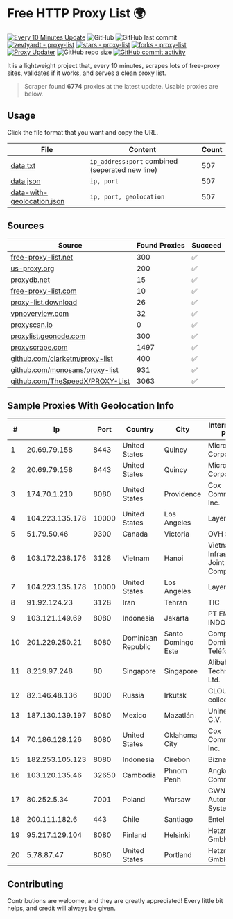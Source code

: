 
# Free HTTP Proxy List 🌍

[![Every 10 Minutes Update](https://github.com/mertguvencli/http-proxy-list/actions/workflows/main.yml/badge.svg?branch=main)](https://github.com/mertguvencli/http-proxy-list/actions/workflows/main.yml)
![GitHub](https://img.shields.io/github/license/mertguvencli/http-proxy-list)
![GitHub last commit](https://img.shields.io/github/last-commit/mertguvencli/http-proxy-list)
[![zevtyardt - proxy-list](https://img.shields.io/static/v1?label=zevtyardt&message=proxy-list&color=blue&logo=github)](https://github.com/zevtyardt/proxy-list "Go to GitHub repo")
[![stars - proxy-list](https://img.shields.io/github/stars/zevtyardt/proxy-list?style=social)](https://github.com/zevtyardt/proxy-list)
[![forks - proxy-list](https://img.shields.io/github/forks/zevtyardt/proxy-list?style=social)](https://github.com/zevtyardt/proxy-list)
[![Proxy Updater](https://github.com/zevtyardt/proxy-list/workflows/Proxy%20Updater/badge.svg)](https://github.com/zevtyardt/proxy-list/actions?query=workflow:"Proxy+Updater")
![GitHub repo size](https://img.shields.io/github/repo-size/zevtyardt/proxy-list)
[![GitHub commit activity](https://img.shields.io/github/commit-activity/m/zevtyardt/proxy-list?logo=commits)](https://github.com/zevtyardt/proxy-list/commits/main)

It is a lightweight project that, every 10 minutes, scrapes lots of free-proxy sites, validates if it works, and serves a clean proxy list.

> Scraper found **6774** proxies at the latest update. Usable proxies are below.

## Usage

Click the file format that you want and copy the URL.

|File|Content|Count|
|----|-------|-----|
|[data.txt](https://raw.githubusercontent.com/mertguvencli/http-proxy-list/main/proxy-list/data.txt)|`ip_address:port` combined (seperated new line)|507|
|[data.json](https://raw.githubusercontent.com/mertguvencli/http-proxy-list/main/proxy-list/data.json)|`ip, port`|507|
|[data-with-geolocation.json](https://raw.githubusercontent.com/mertguvencli/http-proxy-list/main/proxy-list/data-with-geolocation.json)|`ip, port, geolocation`|507|

## Sources

|Source|Found Proxies|Succeed|
|------|-------------|-------|
|[free-proxy-list.net](https://free-proxy-list.net)|300|✅|
|[us-proxy.org](https://www.us-proxy.org)|200|✅|
|[proxydb.net](http://proxydb.net)|15|✅|
|[free-proxy-list.com](https://free-proxy-list.com/?page=&port=&type%5B%5D=http&type%5B%5D=https&up_time=0&search=Search)|10|✅|
|[proxy-list.download](https://www.proxy-list.download/HTTP)|26|✅|
|[vpnoverview.com](https://vpnoverview.com/privacy/anonymous-browsing/free-proxy-servers)|32|✅|
|[proxyscan.io](https://www.proxyscan.io)|0|✅|
|[proxylist.geonode.com](https://proxylist.geonode.com/api/proxy-list?limit=300&page=1&sort_by=lastChecked&sort_type=desc&protocols=http,https)|300|✅|
|[proxyscrape.com](https://api.proxyscrape.com/v2/?request=displayproxies&protocol=http&timeout=10000&country=all&ssl=all&anonymity=all)|1497|✅|
|[github.com/clarketm/proxy-list](https://raw.githubusercontent.com/clarketm/proxy-list/master/proxy-list-raw.txt)|400|✅|
|[github.com/monosans/proxy-list](https://raw.githubusercontent.com/monosans/proxy-list/main/proxies/http.txt)|931|✅|
|[github.com/TheSpeedX/PROXY-List](https://raw.githubusercontent.com/TheSpeedX/PROXY-List/master/http.txt)|3063|✅|


## Sample Proxies With Geolocation Info

|#|Ip|Port|Country|City|Internet Service Provider|
|-|--|----|-------|----|-------------------------|
|1|20.69.79.158|8443|United States|Quincy|Microsoft Corporation|
|2|20.69.79.158|8443|United States|Quincy|Microsoft Corporation|
|3|174.70.1.210|8080|United States|Providence|Cox Communications Inc.|
|4|104.223.135.178|10000|United States|Los Angeles|LayerHost|
|5|51.79.50.46|9300|Canada|Victoria|OVH SAS|
|6|103.172.238.176|3128|Vietnam|Hanoi|Vietnam Digital Infrastructure Joint Stock Company|
|7|104.223.135.178|10000|United States|Los Angeles|LayerHost|
|8|91.92.124.23|3128|Iran|Tehran|TIC|
|9|103.121.149.69|8080|Indonesia|Jakarta|PT EMERIO INDONESIA|
|10|201.229.250.21|8080|Dominican Republic|Santo Domingo Este|Compañía Dominicana de Teléfonos S. A.|
|11|8.219.97.248|80|Singapore|Singapore|Alibaba (US) Technology Co., Ltd.|
|12|82.146.48.136|8000|Russia|Irkutsk|CLOUD WebDC collocation|
|13|187.130.139.197|8080|Mexico|Mazatlán|Uninet S.A. de C.V.|
|14|70.186.128.126|8080|United States|Oklahoma City|Cox Communications Inc.|
|15|182.253.105.123|8080|Indonesia|Cirebon|Biznet Networks|
|16|103.120.135.46|32650|Cambodia|Phnom Penh|Angkor Data Communication|
|17|80.252.5.34|7001|Poland|Warsaw|GWNET Autonomus System|
|18|200.111.182.6|443|Chile|Santiago|Entel Chile S.A.|
|19|95.217.129.104|8080|Finland|Helsinki|Hetzner Online GmbH|
|20|5.78.87.47|8080|United States|Portland|Hetzner Online GmbH|



## Contributing

Contributions are welcome, and they are greatly appreciated! Every
little bit helps, and credit will always be given.

